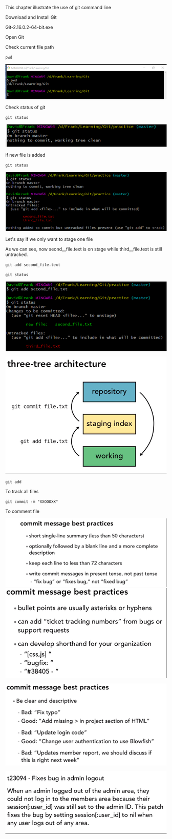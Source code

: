 This chapter illustrate the use of git command line

Download and Install Git

Git-2.16.0.2-64-bit.exe

Open Git

Check current file path

`pwd`

![](/assets/import6.png)

Check status of git

`git status`

![](/assets/import7.png)

if new file is added

`git status`

![](/assets/import8.png)

Let's say if we only want to stage one file

As we can see, now seond\__file.text is on stage while third\__file.text is still untracked.

`git add second_file.text`

`git status`

![](/assets/import9.png)

![](/assets/import3.png)

`git add`

To track all files

`git commit -m "XXOOOXX"`

To comment file

![](/assets/import.png)![](/assets/import2.png)

![](/assets/import4.png)

![](/assets/import5.png)

